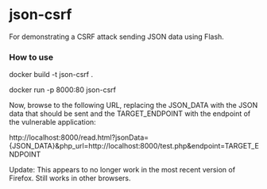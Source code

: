 # json-csrf
For demonstrating a CSRF attack sending JSON data using Flash. 

### How to use

docker build -t json-csrf . 

docker run -p 8000:80 json-csrf 

Now, browse to the following URL, replacing the JSON_DATA with the JSON data that should be sent and the TARGET_ENDPOINT with the endpoint of the vulnerable application:

http://localhost:8000/read.html?jsonData={JSON_DATA}&php_url=http://localhost:8000/test.php&endpoint=TARGET_ENDPOINT



Update: This appears to no longer work in the most recent version of Firefox. Still works in other browsers. 
